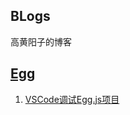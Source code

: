 ## BLogs

高黄阳子的博客

## [Egg](https://github.com/NewBrandSTONE/BLogs/labels/egg)
1. [VSCode调试Egg.js项目](https://github.com/NewBrandSTONE/BLogs/issues/1)
